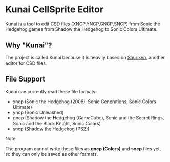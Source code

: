 # Kunai CellSprite Editor
Kunai is a tool to edit CSD files (XNCP,YNCP,GNCP,SNCP) from Sonic the Hedgehog games from Shadow the Hedgehog to Sonic Colors Ultimate.

## Why "Kunai"?
The project is called Kunai because it is heavily based on [Shuriken](https://github.com/crash5band/Shuriken), another editor for CSD files.

## File Support
Kunai can currently read these file formats:
- xncp (Sonic the Hedgehog (2006), Sonic Generations, Sonic Colors Ultimate)
- yncp (Sonic Unleashed)
- gncp (Shadow the Hedgehog (GameCube), Sonic and the Secret Rings, Sonic and the Black Knight, Sonic Colors)
- sncp (Shadow the Hedgehog (PS2))
 > [!NOTE]  
> The program cannot write these files as **gncp (Colors)** and **sncp** files yet, so they can only be saved as other formats.
